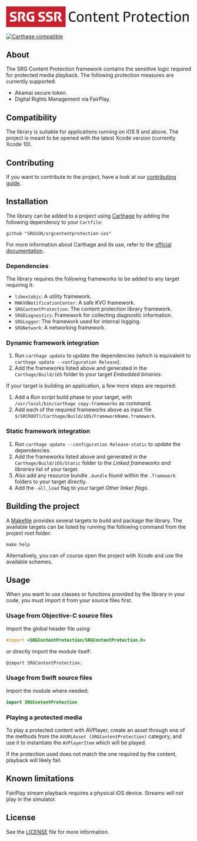 <p align="center"><img src="README-images/logo.png"/></p>

[![Carthage compatible](https://img.shields.io/badge/Carthage-compatible-4BC51D.svg?style=flat)](https://github.com/Carthage/Carthage)

## About

The SRG Content Protection framework contains the sensitive logic required for protected media playback. The following protection measures are currently supported:

* Akamai secure token.
* Digital Rights Management via FairPlay.

## Compatibility

The library is suitable for applications running on iOS 9 and above. The project is meant to be opened with the latest Xcode version (currently Xcode 10).

## Contributing

If you want to contribute to the project, have a look at our [contributing guide](CONTRIBUTING.md).

## Installation

The library can be added to a project using [Carthage](https://github.com/Carthage/Carthage) by adding the following dependency to your `Cartfile`:
    
```
github "SRGSSR/srgcontentprotection-ios"
```

For more information about Carthage and its use, refer to the [official documentation](https://github.com/Carthage/Carthage).

### Dependencies

The library requires the following frameworks to be added to any target requiring it:

* `libextobjc`: A utility framework.
* `MAKVONotificationCenter`: A safe KVO framework.
* `SRGContentProtection`: The content protection library framework.
* `SRGDiagnostics`: Framework for collecting diagnostic information.
* `SRGLogger`: The framework used for internal logging.
* `SRGNetwork`: A networking framework.

### Dynamic framework integration

1. Run `carthage update` to update the dependencies (which is equivalent to `carthage update --configuration Release`). 
2. Add the frameworks listed above and generated in the `Carthage/Build/iOS` folder to your target _Embedded binaries_.

If your target is building an application, a few more steps are required:

1. Add a _Run script_ build phase to your target, with `/usr/local/bin/carthage copy-frameworks` as command.
2. Add each of the required frameworks above as input file `$(SRCROOT)/Carthage/Build/iOS/FrameworkName.framework`.

### Static framework integration

1. Run `carthage update --configuration Release-static` to update the dependencies. 
2. Add the frameworks listed above and generated in the `Carthage/Build/iOS/Static` folder to the _Linked frameworks and libraries_ list of your target.
3. Also add any resource bundle `.bundle` found within the `.framework` folders to your target directly.
4. Add the `-all_load` flag to your target _Other linker flags_.

## Building the project

A [Makefile](../Makefile) provides several targets to build and package the library. The available targets can be listed by running the following command from the project root folder:

```
make help
```

Alternatively, you can of course open the project with Xcode and use the available schemes.

## Usage

When you want to use classes or functions provided by the library in your code, you must import it from your source files first.

### Usage from Objective-C source files

Import the global header file using:

```objective-c
#import <SRGContentProtection/SRGContentProtection.h>
```

or directly import the module itself:

```objective-c
@import SRGContentProtection;
```

### Usage from Swift source files

Import the module where needed:

```swift
import SRGContentProtection
```

### Playing a protected media

To play a protected content with AVPlayer, create an asset through one of the methods from the `AVURLAsset (SRGContentProtection)` category, and use it to instantiate the `AVPlayerItem` which will be played.

If the protection used does not match the one required by the content, playback will likely fail.

## Known limitations

FairPlay stream playback requires a physical iOS device. Streams will not play in the simulator.

## License

See the [LICENSE](../LICENSE) file for more information.
